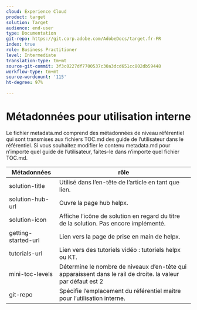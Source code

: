 ```yaml
---
cloud: Experience Cloud
product: target
solution: Target
audience: end-user
type: Documentation
git-repo: https://git.corp.adobe.com/AdobeDocs/target.fr-FR
index: true
role: Business Practitioner
level: Intermediate
translation-type: tm+mt
source-git-commit: 3f3c0227df7700537c30a3dcd651cc802db59448
workflow-type: tm+mt
source-wordcount: '115'
ht-degree: 97%

---
```



# Métadonnées pour utilisation interne

Le fichier metadata.md comprend des métadonnées de niveau référentiel qui sont transmises aux fichiers TOC.md des guide de l’utilisateur dans le référentiel. Si vous souhaitez modifier le contenu metadata.md pour n’importe quel guide de l’utilisateur, faites-le dans n’importe quel fichier TOC.md.

| Métadonnées | rôle |
|--- |--- |
| solution-title | Utilisé dans l’en-tête de l’article en tant que lien. |
| solution-hub-url | Ouvre la page hub helpx. |
| solution-icon | Affiche l’icône de solution en regard du titre de la solution. Pas encore implémenté. |
| getting-started-url | Lien vers la page de prise en main de helpx. |
| tutorials-url | Lien vers des tutoriels vidéo : tutoriels helpx ou KT. |
| mini-toc-levels | Détermine le nombre de niveaux d’en-tête qui apparaissent dans le rail de droite. la valeur par défaut est 2 |
| git-repo | Spécifie l’emplacement du référentiel maître pour l’utilisation interne. |

